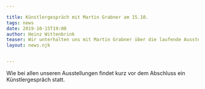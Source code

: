 ```yaml
---

title: Künstlergespräch mit Martin Grabner am 15.10.
tags: news
date: 2019-10-15T19:00
author: Heinz Wittenbrink
teaser: Wir unterhalten uns mit Martin Grabner über die laufende Ausstellung
layout: news.njk


---
```


Wie bei allen unseren Ausstellungen findet kurz vor dem Abschluss ein Künstlergespräch statt.
